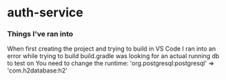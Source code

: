 # auth-service

### Things I've ran into

When first creating the project and trying to build in VS Code I ran into an error while trying to build
build.gradle was looking for an actual running db to test on
You need to change the runtime: 'org.postgresql:postgresql' => 'com.h2database:h2'
